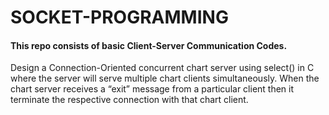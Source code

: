 # SOCKET-PROGRAMMING
#### This repo consists of basic Client-Server Communication Codes.

Design a Connection-Oriented concurrent chart server using select() in C where the server will serve multiple chart clients simultaneously. When the chart server receives a “exit” message from a particular client then it terminate the respective connection with that chart client.
